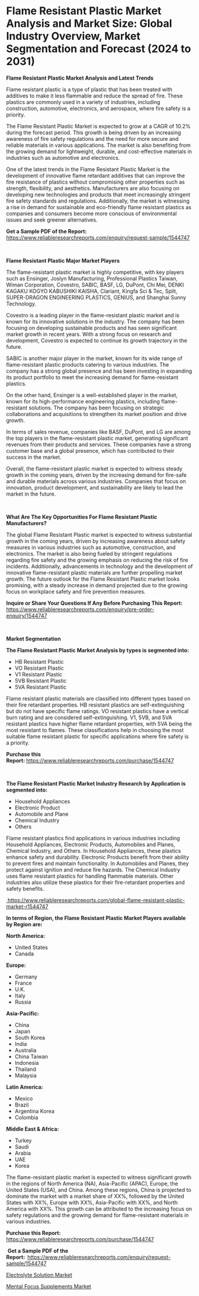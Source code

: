 <p><h1>Flame Resistant Plastic Market Analysis and Market Size: Global Industry Overview, Market Segmentation and Forecast (2024 to 2031)</h1></p><p><strong>Flame Resistant Plastic Market Analysis and Latest Trends</strong></p>
<p><p>Flame resistant plastic is a type of plastic that has been treated with additives to make it less flammable and reduce the spread of fire. These plastics are commonly used in a variety of industries, including construction, automotive, electronics, and aerospace, where fire safety is a priority.</p><p>The Flame Resistant Plastic Market is expected to grow at a CAGR of 10.2% during the forecast period. This growth is being driven by an increasing awareness of fire safety regulations and the need for more secure and reliable materials in various applications. The market is also benefiting from the growing demand for lightweight, durable, and cost-effective materials in industries such as automotive and electronics.</p><p>One of the latest trends in the Flame Resistant Plastic Market is the development of innovative flame retardant additives that can improve the fire resistance of plastics without compromising other properties such as strength, flexibility, and aesthetics. Manufacturers are also focusing on developing new technologies and products that meet increasingly stringent fire safety standards and regulations. Additionally, the market is witnessing a rise in demand for sustainable and eco-friendly flame resistant plastics as companies and consumers become more conscious of environmental issues and seek greener alternatives.</p></p>
<p><strong>Get a Sample PDF of the Report:&nbsp;</strong> <a href="https://www.reliableresearchreports.com/enquiry/request-sample/1544747">https://www.reliableresearchreports.com/enquiry/request-sample/1544747</a></p>
<p>&nbsp;</p>
<p><strong>Flame Resistant Plastic Major Market Players</strong></p>
<p><p>The flame-resistant plastic market is highly competitive, with key players such as Ensinger, Joslyn Manufacturing, Professional Plastics Taiwan, Wiman Corporation, Covestro, SABIC, BASF, LG, DuPont, Chi Mei, DENKI KAGAKU KOGYO KABUSHIKI KAISHA, Clariant, Kingfa Sci & Tec, Split, SUPER-DRAGON ENGINEERING PLASTICS, GENIUS, and Shanghai Sunny Technology.</p><p>Covestro is a leading player in the flame-resistant plastic market and is known for its innovative solutions in the industry. The company has been focusing on developing sustainable products and has seen significant market growth in recent years. With a strong focus on research and development, Covestro is expected to continue its growth trajectory in the future.</p><p>SABIC is another major player in the market, known for its wide range of flame-resistant plastic products catering to various industries. The company has a strong global presence and has been investing in expanding its product portfolio to meet the increasing demand for flame-resistant plastics.</p><p>On the other hand, Ensinger is a well-established player in the market, known for its high-performance engineering plastics, including flame-resistant solutions. The company has been focusing on strategic collaborations and acquisitions to strengthen its market position and drive growth.</p><p>In terms of sales revenue, companies like BASF, DuPont, and LG are among the top players in the flame-resistant plastic market, generating significant revenues from their products and services. These companies have a strong customer base and a global presence, which has contributed to their success in the market.</p><p>Overall, the flame-resistant plastic market is expected to witness steady growth in the coming years, driven by the increasing demand for fire-safe and durable materials across various industries. Companies that focus on innovation, product development, and sustainability are likely to lead the market in the future.</p></p>
<p>&nbsp;</p>
<p><strong>What Are The Key Opportunities For Flame Resistant Plastic Manufacturers?</strong></p>
<p><p>The global Flame Resistant Plastic market is expected to witness substantial growth in the coming years, driven by increasing awareness about safety measures in various industries such as automotive, construction, and electronics. The market is also being fueled by stringent regulations regarding fire safety and the growing emphasis on reducing the risk of fire incidents. Additionally, advancements in technology and the development of innovative flame-resistant plastic materials are further propelling market growth. The future outlook for the Flame Resistant Plastic market looks promising, with a steady increase in demand projected due to the growing focus on workplace safety and fire prevention measures.</p></p>
<p><strong>Inquire or Share Your Questions If Any Before Purchasing This Report:</strong> <a href="https://www.reliableresearchreports.com/enquiry/pre-order-enquiry/1544747">https://www.reliableresearchreports.com/enquiry/pre-order-enquiry/1544747</a></p>
<p>&nbsp;</p>
<p><strong>Market Segmentation</strong></p>
<p><strong>The Flame Resistant Plastic Market Analysis by types is segmented into:</strong></p>
<p><ul><li>HB Resistant Plastic</li><li>VO Resistant Plastic</li><li>V1 Resistant Plastic</li><li>5VB Resistant Plastic</li><li>5VA Resistant Plastic</li></ul></p>
<p><p>Flame resistant plastic materials are classified into different types based on their fire retardant properties. HB resistant plastics are self-extinguishing but do not have specific flame ratings. VO resistant plastics have a vertical burn rating and are considered self-extinguishing. V1, 5VB, and 5VA resistant plastics have higher flame retardant properties, with 5VA being the most resistant to flames. These classifications help in choosing the most suitable flame resistant plastic for specific applications where fire safety is a priority.</p></p>
<p><strong>Purchase this Report:&nbsp;</strong><a href="https://www.reliableresearchreports.com/purchase/1544747">https://www.reliableresearchreports.com/purchase/1544747</a></p>
<p>&nbsp;</p>
<p><strong>The Flame Resistant Plastic Market Industry Research by Application is segmented into:</strong></p>
<p><ul><li>Household Appliances</li><li>Electronic Product</li><li>Automobile and Plane</li><li>Chemical Industry</li><li>Others</li></ul></p>
<p><p>Flame resistant plastics find applications in various industries including Household Appliances, Electronic Products, Automobiles and Planes, Chemical Industry, and Others. In Household Appliances, these plastics enhance safety and durability. Electronic Products benefit from their ability to prevent fires and maintain functionality. In Automobiles and Planes, they protect against ignition and reduce fire hazards. The Chemical Industry uses flame resistant plastics for handling flammable materials. Other industries also utilize these plastics for their fire-retardant properties and safety benefits.</p></p>
<p><a href="https://www.reliableresearchreports.com/global-flame-resistant-plastic-market-r1544747">&nbsp;https://www.reliableresearchreports.com/global-flame-resistant-plastic-market-r1544747</a></p>
<p><strong>In terms of Region, the Flame Resistant Plastic Market Players available by Region are:</strong></p>
<p>
    <p> <strong> North America: </strong>
        <ul>
            <li>United States</li>
            <li>Canada</li>
        </ul>
        </p> 
    <p> <strong> Europe: </strong>
        <ul>
            <li>Germany</li>
            <li>France</li>
            <li>U.K.</li>
            <li>Italy</li>
            <li>Russia</li>
        </ul>
        </p> 
    <p> <strong> Asia-Pacific: </strong>
        <ul>
            <li>China</li>
            <li>Japan</li>
            <li>South Korea</li>
            <li>India</li>
            <li>Australia</li>
            <li>China Taiwan</li>
            <li>Indonesia</li>
            <li>Thailand</li>
            <li>Malaysia</li>
        </ul>
        </p> 
    <p> <strong> Latin America: </strong>
        <ul>
            <li>Mexico</li>
            <li>Brazil</li>
            <li>Argentina Korea</li>
            <li>Colombia</li>
        </ul>
        </p> 
    <p> <strong> Middle East & Africa: </strong>
        <ul>
            <li>Turkey</li>
            <li>Saudi</li>
            <li>Arabia</li>
            <li>UAE</li>
            <li>Korea</li>
        </ul>
    </p>
    </p>
<p><p>The flame-resistant plastic market is expected to witness significant growth in the regions of North America (NA), Asia-Pacific (APAC), Europe, the United States (USA), and China. Among these regions, China is projected to dominate the market with a market share of XX%, followed by the United States with XX%, Europe with XX%, Asia-Pacific with XX%, and North America with XX%. This growth can be attributed to the increasing focus on safety regulations and the growing demand for flame-resistant materials in various industries.</p></p>
<p><strong>Purchase this Report: </strong><a href="https://www.reliableresearchreports.com/purchase/1544747">https://www.reliableresearchreports.com/purchase/1544747</a></p>
<p>&nbsp;<strong>Get a Sample PDF of the Report:&nbsp;&nbsp;</strong><a href="https://www.reliableresearchreports.com/enquiry/request-sample/1544747">https://www.reliableresearchreports.com/enquiry/request-sample/1544747</a></p>
<p><strong></strong></p>
<p><p><a href="https://github.com/khlifeservices/Market-Research-Report-List-1/blob/main/electrolyte-solution-market.md">Electrolyte Solution Market</a></p><p><a href="https://view.publitas.com/reportprime-1/global-mental-focus-supplements-industry-types-applications-market-players-regional-growth-analysis-and-future-scenarios-2024-2031/">Mental Focus Supplements Market</a></p></p>